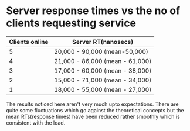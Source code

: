 # Server response times vs the no of clients requesting service

Clients online | Server RT(nanosecs)
---------------|------------
5 |  20,000 - 90,000 (mean-50,000)
4 |  21,000 - 86,000 (mean - 61,000)
3 |  17,000 - 60,000 (mean - 38,000)
2 |  15,000 - 71,000 (mean - 34,000)
1 |  18,000 - 55,000 (mean - 27,000)

The results noticed here aren't very much upto expectations. There are quite some fluctuations which go against the theoretical
concepts but the mean RTs(response times) have been reduced rather smoothly which is consistent with the load.

